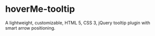 # hoverMe-tooltip
A lightweight, customizable, HTML 5, CSS 3, jQuery tooltip plugin with smart arrow positioning.
